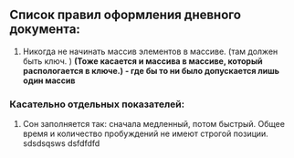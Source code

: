 ﻿## Список правил оформления дневного документа:
1. Никогда не начинать массив элементов в массиве. (там должен быть ключ. ) **(Тоже касается и массива в массиве, который распологается в ключе.) - где бы то ни было допускается лишь один массив**
### Касательно отдельных показателей:
1. Сон заполняется так: сначала медленный, потом быстрый. Общее время и количество пробуждений не имеют строгой позиции. 
sdsdsqsws
dsfdfdfd